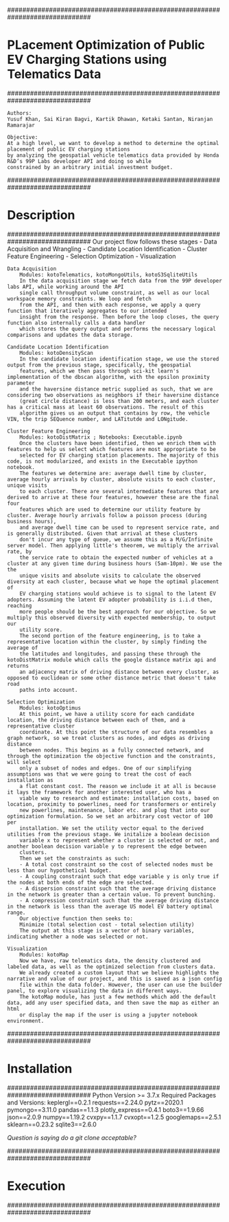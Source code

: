 ##############################################################################
# PLacement Optimization of Public EV Charging Stations using Telematics Data
##############################################################################

    Authors: 
    Yusuf Khan, Sai Kiran Bagvi, Kartik Dhawan, Ketaki Santan, Niranjan Ramarajar

    Objective:
    At a high level, we want to develop a method to determine the optimal placement of public EV charging stations
    by analyzing the geospatial vehicle telematics data provided by Honda R&D’s 99P Labs developer API and doing so while 
    constrained by an arbitrary initial investment budget. 

##############################################################################
# Description
##############################################################################
    Our project flow follows these stages
    - Data Acquisition and Wrangling
    - Candidate Location Identification
    - Cluster Feature Engineering
    - Selection Optimization
    - Visualization

    Data Acquisition
        Modules: kotoTelematics, kotoMongoUtils, kotoS3SqliteUtils
        In the data acquisition stage we fetch data from the 99P developer labs API, while working around the API
        single call throughput volume constraint, as well as our local workspace memory constraints. We loop and fetch
        from the API, and then with each response, we apply a query function that iteratively aggregates to our intended
        insight from the response. Then before the loop closes, the query function also internally calls a data handler
        which stores the query output and performs the necessary logical comparisons and updates the data storage.
    
    Candidate Location Identification
        Modules: kotoDensityScan
        In the candidate location identification stage, we use the stored output from the previous stage, specifically, the geospatial
        features, which we then pass through sci-kit learn's implementation of the dbscan algorithm, with the epsilon proximity parameter
        and the haversine distance metric supplied as such, that we are considering two observations as neighbors if their haversine distance
        (great circle distance) is less than 200 meters, and each cluster has a critical mass at least 60 observations. The result of this 
        algorithm gives us an output that contains by row, the vehicle VIN, the trip SEQuence number, and LATitutde and LONgitude.

    Cluster Feature Engineering
        Modules: kotoDistMatrix ; Notebooks: Executable.ipynb
        Once the clusters have been identified, then we enrich them with features to help us select which features are most appropriate to be
        selected for EV charging station placements. The majority of this code, is not modularized, and exists in the Executable ipython notebook.
        The features we determine are: average dwell time by cluster, average hourly arrivals by cluster, absolute visits to each cluster, unique visits
        to each cluster. There are several intermediate features that are derived to arrive at these four features, however these are the final four
        features which are used to determine our utility feature by cluster. Average hourly arrivals follow a poisson process (during business hours),
        and average dwell time can be used to represent service rate, and is generally distributed. Given that arrival at these clusters 
        don't incur any type of queue, we assume this as a M/G/Infinite server model. Then applying little's theorem, we multiply the arrival rate, by
        the service rate to obtain the expected number of vehicles at a cluster at any given time during business hours (5am-10pm). We use the the 
        unique visits and absolute visits to calculate the observed diversity at each cluster, because what we hope the optimal placement of 
        EV charging stations would achieve is to signal to the latent EV adopters. Assuming the latent EV adopter probability is i.i.d then, reaching
        more people should be the best approach for our objective. So we multiply this observed diversity with expected membership, to output our
        utility score.
        The second portion of the feature engineering, is to take a representative location within the cluster, by simply finding the average of
        the latitudes and longitudes, and passing these through the kotoDistMatrix module which calls the google distance matrix api and returns
        an adjacency matrix of driving distance between every cluster, as opposed to euclidean or some other distance metric that doesn't take road
        paths into account.

    Selection Optimization
        Modules: kotoOptimus
        At this point, we have a utility score for each candidate location, the driving distance between each of them, and a representative cluster
        coordinate. At this point the structure of our data resembles a graph network, so we treat clusters as nodes, and edges as driving distance
        between nodes. This begins as a fully connected network, and through the optimization the objective function and the constraints, will select
        only a subset of nodes and edges. One of our simplifying assumptions was that we were going to treat the cost of each installation as 
        a flat constant cost. The reason we include it at all is because it lays the framework for another interested user, who has a 
        viable way to research and estimate: installation costs, based on location, proximity to powerlines, need for transformers or entirely 
        new powerlines, maintenance, labor etc. and plug that into our optimization formulation. So we set an arbitrary cost vector of 100 per 
        installation. We set the utility vector equal to the derived utilities from the previous stage. We initalize a boolean decision 
        variable x to represent whether a cluster is selected or not, and another boolean decision variable y to represent the edge between 
        clusters. 
        Then we set the constraints as such:
        - A total cost constraint so the cost of selected nodes must be less than our hypothetical budget. 
        - A coupling constraint such that edge variable y is only true if the nodes at both ends of the edge are selected. 
        - A dispersion constraint such that the average driving distance in the network is greater than a certain value. To prevent bunching.
        - A compression constraint such that the average driving distance in the network is less than the average US model EV battery optimal range.
        Our objective function then seeks to:
        Minimize (total selection cost - total selection utility)
        The output at this stage is a vector of binary variables, indicating whether a node was selected or not.
    
    Visualization
        Modules: kotoMap
        Now we have, raw telematics data, the density clustered and labeled data, as well as the optimized selection from clusters data.
        We already created a custom layout that we believe highlights the narrative and value of our project, and this is saved as a json config
        file within the data folder. However, the user can use the builder panel, to explore visualizing the data in different ways.
        The kotoMap module, has just a few methods which add the default data, add any user specified data, and then save the map as either an html
        or display the map if the user is using a jupyter notebook environment.


##############################################################################
# Installation
##############################################################################
    Python Version >= 3.7.x 
    Required Packages and Versions:
        keplergl==0.2.1
        requests==2.24.0
        pytz==2020.1
        pymongo==3.11.0
        pandas==1.1.3
        plotly_express==0.4.1
        boto3==1.9.66
        json==2.0.9
        numpy==1.19.2
        cvxpy==1.1.7
        cvxopt==1.2.5
        googlemaps==2.5.1
        sklearn==0.23.2
        sqlite3==2.6.0
    

*Question is saying do a git clone acceptable?*

##############################################################################
# Execution
##############################################################################






